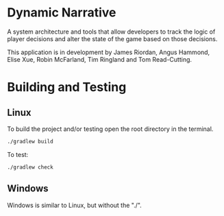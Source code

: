 # Dynamic Narrative
A system architecture and tools that allow developers to track the logic of player decisions and alter the state of the game based on those decisions. 

This application is in development by James Riordan, Angus Hammond, Elise Xue, Robin McFarland, Tim Ringland and Tom Read-Cutting.


Building and Testing
====================

Linux
-----
To build the project and/or testing open the root directory in the terminal.
```bash
./gradlew build
```
To test:
```bash
./gradlew check
```

Windows
-------
Windows is similar to Linux, but without the "./".
